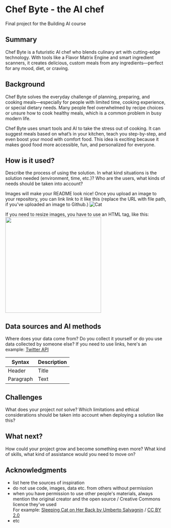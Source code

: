 # Chef Byte - the AI chef

Final project for the Building AI course

## Summary

Chef Byte is a futuristic AI chef who blends culinary art with cutting-edge technology. With tools like a Flavor Matrix Engine and smart ingredient scanners, it creates delicious, custom meals from any ingredients—perfect for any mood, diet, or craving.


## Background

Chef Byte solves the everyday challenge of planning, preparing, and cooking meals—especially for people with limited time, cooking experience, or special dietary needs. Many people feel overwhelmed by recipe choices or unsure how to cook healthy meals, which is a common problem in busy modern life.

Chef Byte uses smart tools and AI to take the stress out of cooking. It can suggest meals based on what’s in your kitchen, teach you step-by-step, and even boost your mood with comfort food. This idea is exciting because it makes good food more accessible, fun, and personalized for everyone.


## How is it used?

Describe the process of using the solution. In what kind situations is the solution needed (environment, time, etc.)? Who are the users, what kinds of needs should be taken into account?

Images will make your README look nice!
Once you upload an image to your repository, you can link link to it like this (replace the URL with file path, if you've uploaded an image to Github.)
![Cat]([https://upload.wikimedia.org/wikipedia/commons/5/5e/Sleeping_cat_on_her_back.jpg](https://sdmntprsouthcentralus.oaiusercontent.com/files/00000000-5da4-61f7-8554-a361c0805f87/raw?se=2025-05-04T10%3A44%3A44Z&sp=r&sv=2024-08-04&sr=b&scid=299bdb19-8c38-5531-a70d-cac45a16ac7a&skoid=dfdaf859-26f6-4fed-affc-1befb5ac1ac2&sktid=a48cca56-e6da-484e-a814-9c849652bcb3&skt=2025-05-03T18%3A54%3A40Z&ske=2025-05-04T18%3A54%3A40Z&sks=b&skv=2024-08-04&sig=pxWr3%2BqpUwz300KNHfAqEv0GXoW86IWid09cBBlvn/0%3D))

If you need to resize images, you have to use an HTML tag, like this:
<img src="https://upload.wikimedia.org/wikipedia/commons/5/5e/Sleeping_cat_on_her_back.jpg" width="300">



## Data sources and AI methods
Where does your data come from? Do you collect it yourself or do you use data collected by someone else?
If you need to use links, here's an example:
[Twitter API](https://developer.twitter.com/en/docs)

| Syntax      | Description |
| ----------- | ----------- |
| Header      | Title       |
| Paragraph   | Text        |

## Challenges

What does your project _not_ solve? Which limitations and ethical considerations should be taken into account when deploying a solution like this?

## What next?

How could your project grow and become something even more? What kind of skills, what kind of assistance would you  need to move on? 


## Acknowledgments

* list here the sources of inspiration 
* do not use code, images, data etc. from others without permission
* when you have permission to use other people's materials, always mention the original creator and the open source / Creative Commons licence they've used
  <br>For example: [Sleeping Cat on Her Back by Umberto Salvagnin](https://commons.wikimedia.org/wiki/File:Sleeping_cat_on_her_back.jpg#filelinks) / [CC BY 2.0](https://creativecommons.org/licenses/by/2.0)
* etc

